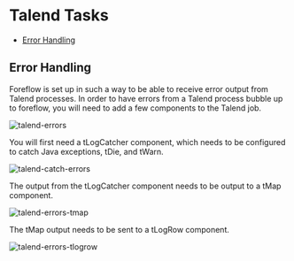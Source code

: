 # Talend Tasks

-   [Error Handling](#error-handling)

<a name="error-handling"></a>

## Error Handling

Foreflow is set up in such a way to be able to receive error output from Talend processes. In order to have errors from a Talend process bubble up to foreflow, you will need to add a few components to the Talend job.

![talend-errors](/{{version}}/img/talend-errors.png)

You will first need a tLogCatcher component, which needs to be configured to catch Java exceptions, tDie, and tWarn.

![talend-catch-errors](/{{version}}/img/talend-catch-errors.png)

The output from the tLogCatcher component needs to be output to a tMap component.

![talend-errors-tmap](/{{version}}/img/talend-errors-tmap.png)

The tMap output needs to be sent to a tLogRow component.

![talend-errors-tlogrow](/{{version}}/img/talend-errors-tlogrow.png)
